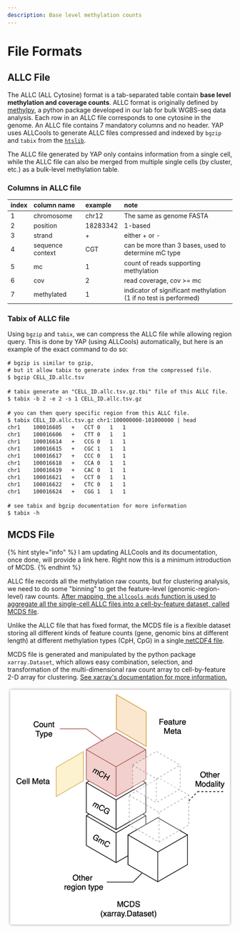 ```yaml
---
description: Base level methylation counts
---
```


# File Formats

## ALLC File

The ALLC \(ALL Cytosine\) format is a tab-separated table contain **base level methylation and coverage counts**. ALLC format is originally defined by [methylpy](https://github.com/yupenghe/methylpy), a python package developed in our lab for bulk WGBS-seq data analysis. Each row in an ALLC file corresponds to one cytosine in the genome. An ALLC file contains 7 mandatory columns and no header. YAP uses ALLCools to generate ALLC files compressed and indexed by `bgzip` and `tabix` from the [`htslib`](https://github.com/samtools/htslib).

The ALLC file generated by YAP only contains information from a single cell, while the ALLC file can also be merged from multiple single cells \(by cluster, etc.\) as a bulk-level methylation table.

### Columns in ALLC file

| index | column name | example | note |
| :--- | :--- | :--- | :--- |
| 1 | chromosome | chr12 | The same as genome FASTA |
| 2 | position | 18283342 | 1-based |
| 3 | strand | + | either + or - |
| 4 | sequence context | CGT | can be more than 3 bases, used to determine mC type |
| 5 | mc | 1 | count of reads supporting methylation |
| 6 | cov | 2 | read coverage, cov &gt;= mc |
| 7 | methylated | 1 | indicator of significant methylation \(1 if no test is performed\) |

### Tabix of ALLC file

Using `bgzip` and `tabix`, we can compress the ALLC file while allowing region query. This is done by YAP \(using ALLCools\) automatically, but here is an example of the exact command to do so:

```text
# bgzip is similar to gzip, 
# but it allow tabix to generate index from the compressed file.
$ bgzip CELL_ID.allc.tsv

# tabix generate an "CELL_ID.allc.tsv.gz.tbi" file of this ALLC file.
$ tabix -b 2 -e 2 -s 1 CELL_ID.allc.tsv.gz

# you can then query specific region from this ALLC file.
$ tabix CELL_ID.allc.tsv.gz chr1:100000000-101000000 | head
chr1	100016605	+	CCT	0	1	1
chr1	100016606	+	CTT	0	1	1
chr1	100016614	+	CCG	0	1	1
chr1	100016615	+	CGC	1	1	1
chr1	100016617	+	CCC	0	1	1
chr1	100016618	+	CCA	0	1	1
chr1	100016619	+	CAC	0	1	1
chr1	100016621	+	CCT	0	1	1
chr1	100016622	+	CTC	0	1	1
chr1	100016624	+	CGG	1	1	1

# see tabix and bgzip documentation for more information
$ tabix -h
```

## MCDS File

{% hint style="info" %}
I am updating ALLCools and its documentation, once done, will provide a link here. Right now this is a minimum introduction of MCDS.
{% endhint %}

ALLC file records all the methylation raw counts, but for clustering analysis, we need to do some "binning" to get the feature-level \(genomic-region-level\) raw counts. [After mapping, the `allcools mcds` function is used to aggregate all the single-cell ALLC files into a cell-by-feature dataset, called MCDS file](../generate-mcds.md).

Unlike the ALLC file that has fixed format, the MCDS file is a flexible dataset storing all different kinds of feature counts \(gene, genomic bins at different length\) at different methylation types \(CpH, CpG\) in a single[ netCDF4 file](../other/faq.md#what-is-netcdf-4). 

MCDS file is generated and manipulated by the python package `xarray.Dataset`, which allows easy combination, selection, and transformation of the multi-dimensional raw count array to cell-by-feature 2-D array for clustering. [See xarray's documentation for more information.](http://xarray.pydata.org/en/stable/)

![MCDS file contains all kinds of feature-level methylation counts in a single netCDF4 file.](../.gitbook/assets/image%20%285%29.png)



